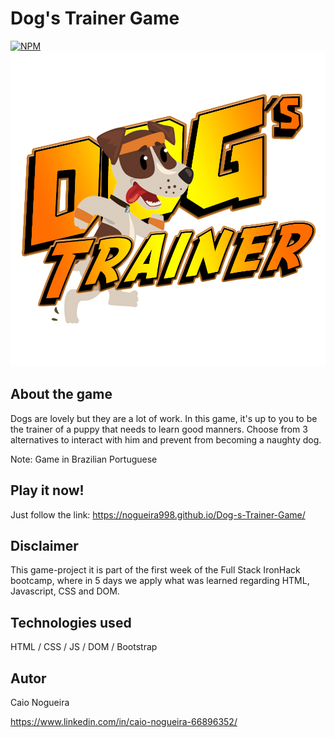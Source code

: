 # Dog's Trainer Game

[![NPM](https://img.shields.io/npm/l/react)](https://github.com/Nogueira998/Dog-s-Trainer-Game/blob/main/LICENSE)
![Title](https://github.com/Nogueira998/Dog-s-Trainer-Game/blob/main/assets/images/Titulo.png)

## About the game

Dogs are lovely but they are a lot of work. 
In this game, it's up to you to be the trainer of a puppy that needs to learn good manners. 
Choose from 3 alternatives to interact with him and prevent from becoming a naughty dog.

Note: Game in Brazilian Portuguese

## Play it now!

Just follow the link: https://nogueira998.github.io/Dog-s-Trainer-Game/

## Disclaimer

This game-project it is part of the first week of the Full Stack IronHack bootcamp, where in 5 days we apply what was learned regarding HTML, Javascript, CSS and DOM.

## Technologies used
HTML / CSS / JS / DOM / Bootstrap

## Autor

Caio Nogueira

https://www.linkedin.com/in/caio-nogueira-66896352/

